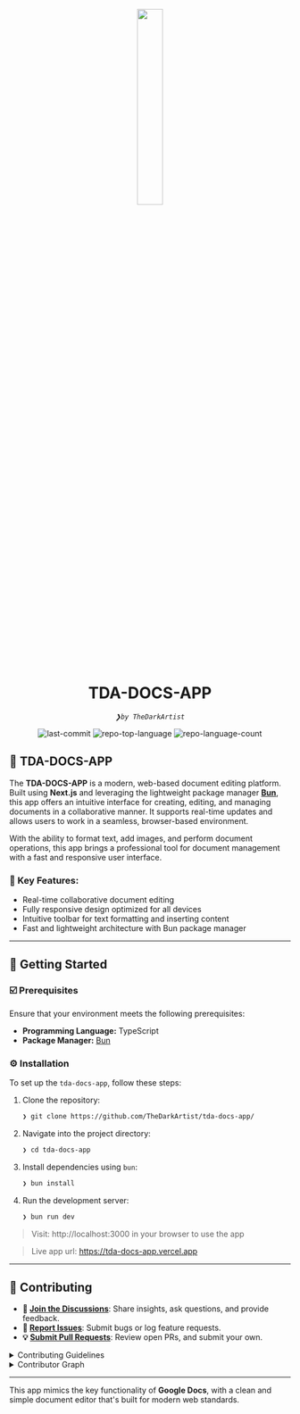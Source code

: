 <p align="center">
    <img src="https://thedarkartist.in/favicon.ico" align="center" width="30%">
</p>
<p align="center"><h1 align="center">TDA-DOCS-APP</h1></p>
<p align="center">
	<em><code>❯by TheDarkArtist</code></em>
</p>
<p align="center">
	<img src="https://img.shields.io/github/last-commit/TheDarkArtist/tda-docs-app?style=default&logo=git&logoColor=white&color=0080ff" alt="last-commit">
	<img src="https://img.shields.io/github/languages/top/TheDarkArtist/tda-docs-app?style=default&color=0080ff" alt="repo-top-language">
	<img src="https://img.shields.io/github/languages/count/TheDarkArtist/tda-docs-app?style=default&color=0080ff" alt="repo-language-count">
</p>

## 🚀 TDA-DOCS-APP

The **TDA-DOCS-APP** is a modern, web-based document editing platform. Built using **Next.js** and leveraging the lightweight package manager [**Bun**](https://bun.sh/), this app offers an intuitive interface for creating, editing, and managing documents in a collaborative manner. It supports real-time updates and allows users to work in a seamless, browser-based environment.

With the ability to format text, add images, and perform document operations, this app brings a professional tool for document management with a fast and responsive user interface.

### 🔑 Key Features:

- Real-time collaborative document editing
- Fully responsive design optimized for all devices
- Intuitive toolbar for text formatting and inserting content
- Fast and lightweight architecture with Bun package manager

---

## 🚀 Getting Started

### ☑️ Prerequisites

Ensure that your environment meets the following prerequisites:

- **Programming Language:** TypeScript
- **Package Manager:** [Bun](https://bun.sh/)

### ⚙️ Installation

To set up the `tda-docs-app`, follow these steps:

1. Clone the repository:

   ```sh
   ❯ git clone https://github.com/TheDarkArtist/tda-docs-app/
   ```

2. Navigate into the project directory:

   ```sh
   ❯ cd tda-docs-app
   ```

3. Install dependencies using `bun`:

   ```sh
   ❯ bun install
   ```

4. Run the development server:
   ```sh
   ❯ bun run dev
   ```

> Visit: http://localhost:3000 in your browser to use the app

> Live app url: https://tda-docs-app.vercel.app

---

## 🔰 Contributing

- **💬 [Join the Discussions](https://github.com/TheDarkArtist/tda-docs-app/discussions)**: Share insights, ask questions, and provide feedback.
- **🐛 [Report Issues](https://github.com/TheDarkArtist/tda-docs-app/issues)**: Submit bugs or log feature requests.
- **💡 [Submit Pull Requests](https://github.com/TheDarkArtist/tda-docs-app/blob/main/CONTRIBUTING.md)**: Review open PRs, and submit your own.

<details closed>
<summary>Contributing Guidelines</summary>

1. **Fork the Repository**: Fork the project to your GitHub account.
2. **Clone Locally**: Clone your fork:
   ```sh
   git clone https://github.com/TheDarkArtist/tda-docs-app/
   ```
3. **Create a New Branch**: Work on a new branch with a descriptive name:
   ```sh
   git checkout -b new-feature-x
   ```
4. **Develop**: Implement and test your changes.
5. **Commit Changes**: Write clear commit messages.
   ```sh
   git commit -m 'Implemented new feature x.'
   ```
6. **Push**: Push the branch to your repository.
   ```sh
   git push origin new-feature-x
   ```
7. **Submit PR**: Create a PR with a clear explanation of your changes.
8. **Review**: Once your PR is reviewed and approved, it will be merged.

</details>

<details closed>
<summary>Contributor Graph</summary>
<p align="left">
   <a href="https://github.com/TheDarkArtist/tda-docs-app/graphs/contributors">
      <img src="https://contrib.rocks/image?repo=TheDarkArtist/tda-docs-app">
   </a>
</p>
</details>

---

This app mimics the key functionality of **Google Docs**, with a clean and simple document editor that's built for modern web standards.
